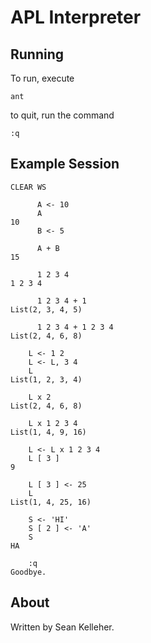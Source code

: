 APL Interpreter
===============

Running
-------

To run, execute

    ant

to quit, run the command

    :q

Example Session
---------------

    CLEAR WS

          A <- 10
          A
    10
          B <- 5

          A + B
    15

          1 2 3 4
    1 2 3 4

          1 2 3 4 + 1
    List(2, 3, 4, 5)

          1 2 3 4 + 1 2 3 4
    List(2, 4, 6, 8)

        L <- 1 2
        L <- L, 3 4
        L
    List(1, 2, 3, 4)

        L x 2
    List(2, 4, 6, 8)

        L x 1 2 3 4
    List(1, 4, 9, 16)

        L <- L x 1 2 3 4
        L [ 3 ]
    9

        L [ 3 ] <- 25
        L
    List(1, 4, 25, 16)

        S <- 'HI'
        S [ 2 ] <- 'A'
        S
    HA

        :q
    Goodbye.

About
-----

Written by Sean Kelleher.
